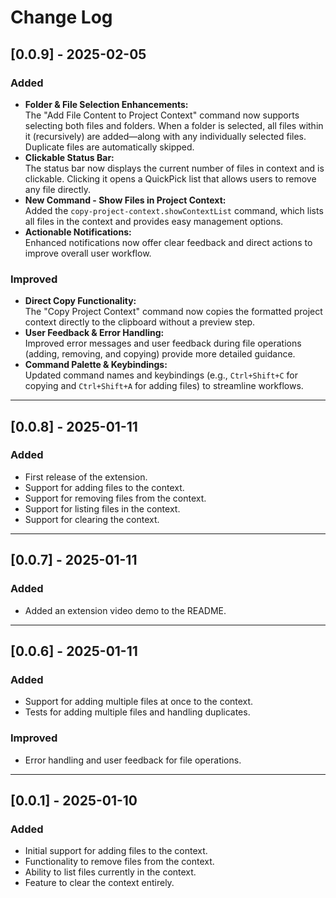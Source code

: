 # Change Log

## [0.0.9] - 2025-02-05

### Added
- **Folder & File Selection Enhancements:**  
  The "Add File Content to Project Context" command now supports selecting both files and folders. When a folder is selected, all files within it (recursively) are added—along with any individually selected files. Duplicate files are automatically skipped.
- **Clickable Status Bar:**  
  The status bar now displays the current number of files in context and is clickable. Clicking it opens a QuickPick list that allows users to remove any file directly.
- **New Command - Show Files in Project Context:**  
  Added the `copy-project-context.showContextList` command, which lists all files in the context and provides easy management options.
- **Actionable Notifications:**  
  Enhanced notifications now offer clear feedback and direct actions to improve overall user workflow.

### Improved
- **Direct Copy Functionality:**  
  The "Copy Project Context" command now copies the formatted project context directly to the clipboard without a preview step.
- **User Feedback & Error Handling:**  
  Improved error messages and user feedback during file operations (adding, removing, and copying) provide more detailed guidance.
- **Command Palette & Keybindings:**  
  Updated command names and keybindings (e.g., `Ctrl+Shift+C` for copying and `Ctrl+Shift+A` for adding files) to streamline workflows.

---

## [0.0.8] - 2025-01-11

### Added
- First release of the extension.
- Support for adding files to the context.
- Support for removing files from the context.
- Support for listing files in the context.
- Support for clearing the context.

---

## [0.0.7] - 2025-01-11

### Added
- Added an extension video demo to the README.

---

## [0.0.6] - 2025-01-11

### Added
- Support for adding multiple files at once to the context.
- Tests for adding multiple files and handling duplicates.

### Improved
- Error handling and user feedback for file operations.

---

## [0.0.1] - 2025-01-10

### Added
- Initial support for adding files to the context.
- Functionality to remove files from the context.
- Ability to list files currently in the context.
- Feature to clear the context entirely.
